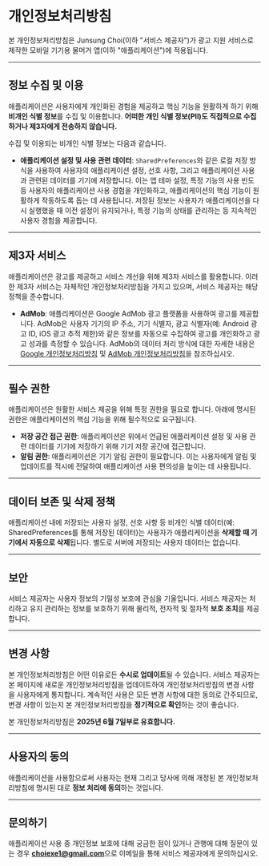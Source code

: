 # 개인정보처리방침

본 개인정보처리방침은 Junsung Choi(이하 "서비스 제공자")가 광고 지원 서비스로 제작한 모바일 기기용 물머거 앱(이하 "애플리케이션")에 적용됩니다.

---

## 정보 수집 및 이용

애플리케이션은 사용자에게 개인화된 경험을 제공하고 핵심 기능을 원활하게 하기 위해 **비개인 식별 정보**를 수집 및 이용합니다. **어떠한 개인 식별 정보(PII)도 직접적으로 수집하거나 제3자에게 전송하지 않습니다.**

수집 및 이용되는 비개인 식별 정보는 다음과 같습니다.

- **애플리케이션 설정 및 사용 관련 데이터**: `SharedPreferences`와 같은 로컬 저장 방식을 사용하여 사용자의 애플리케이션 설정, 선호 사항, 그리고 애플리케이션 사용과 관련된 데이터를 기기에 저장합니다. 이는 앱 테마 설정, 특정 기능의 사용 빈도 등 사용자의 애플리케이션 사용 경험을 개인화하고, 애플리케이션의 핵심 기능이 원활하게 작동하도록 돕는 데 사용됩니다. 저장된 정보는 사용자가 애플리케이션을 다시 실행했을 때 이전 설정이 유지되거나, 특정 기능의 상태를 관리하는 등 지속적인 사용자 경험을 제공합니다.

---

## 제3자 서비스

애플리케이션은 광고를 제공하고 서비스 개선을 위해 제3자 서비스를 활용합니다. 이러한 제3자 서비스는 자체적인 개인정보처리방침을 가지고 있으며, 서비스 제공자는 해당 정책을 준수합니다.

- **AdMob**: 애플리케이션은 Google AdMob 광고 플랫폼을 사용하여 광고를 제공합니다. AdMob은 사용자 기기의 IP 주소, 기기 식별자, 광고 식별자(예: Android 광고 ID, iOS 광고 추적 제한)와 같은 정보를 자동으로 수집하여 광고를 개인화하고 광고 성과를 측정할 수 있습니다. AdMob의 데이터 처리 방식에 대한 자세한 내용은 [Google 개인정보처리방침](https://www.google.com/policies/privacy/) 및 [AdMob 개인정보처리방침](https://support.google.com/admob/answer/6128543?hl=ko)을 참조하십시오.

---

## 필수 권한

애플리케이션은 원활한 서비스 제공을 위해 특정 권한을 필요로 합니다. 아래에 명시된 권한은 애플리케이션의 핵심 기능을 위해 필수적으로 요구됩니다.

- **저장 공간 접근 권한**: 애플리케이션은 위에서 언급된 애플리케이션 설정 및 사용 관련 데이터를 기기에 저장하기 위해 기기 저장 공간에 접근합니다.
- **알림 권한**: 애플리케이션은 기기 알림 권한이 필요합니다. 이는 사용자에게 알림 및 업데이트를 적시에 전달하여 애플리케이션 사용 편의성을 높이는 데 사용됩니다.

---

## 데이터 보존 및 삭제 정책

애플리케이션 내에 저장되는 사용자 설정, 선호 사항 등 비개인 식별 데이터(예: SharedPreferences를 통해 저장된 데이터)는 사용자가 애플리케이션을 **삭제할 때 기기에서 자동으로 삭제**됩니다. 별도로 서버에 저장되는 사용자 데이터는 없습니다.

---

## 보안

서비스 제공자는 사용자 정보의 기밀성 보호에 관심을 기울입니다. 서비스 제공자는 처리하고 유지 관리하는 정보를 보호하기 위해 물리적, 전자적 및 절차적 **보호 조치**를 제공합니다.

---

## 변경 사항

본 개인정보처리방침은 어떤 이유로든 **수시로 업데이트**될 수 있습니다. 서비스 제공자는 본 페이지에 새로운 개인정보처리방침을 업데이트하여 개인정보처리방침의 변경 사항을 사용자에게 통지합니다. 계속적인 사용은 모든 변경 사항에 대한 동의로 간주되므로, 변경 사항이 있는지 본 개인정보처리방침을 **정기적으로 확인**하는 것이 좋습니다.

본 개인정보처리방침은 **2025년 6월 7일부로 유효합니다.**

---

## 사용자의 동의

애플리케이션을 사용함으로써 사용자는 현재 그리고 당사에 의해 개정된 본 개인정보처리방침에 명시된 대로 **정보 처리에 동의**하는 것입니다.

---

## 문의하기

애플리케이션 사용 중 개인정보 보호에 대해 궁금한 점이 있거나 관행에 대해 질문이 있는 경우 **choiexe1@gmail.com**으로 이메일을 통해 서비스 제공자에게 문의하십시오.

